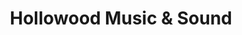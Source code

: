 ---
title: "Hollowood Music & Sound"
url: /mckees-rocks/hollowood-music-und-sound/
shop: Instrumente
---